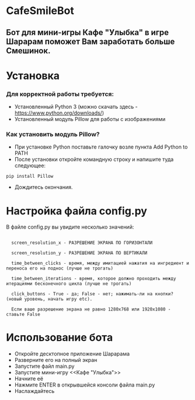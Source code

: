 # CafeSmileBot

<h2>Бот для мини-игры Кафе "Улыбка" в игре Шарарам поможет Вам заработать больше Смешинок.</h2>

<h1>Установка</h1>

<h3>Для корректной работы требуется:</h3>

- Установленный Python 3 (можно скачать здесь - https://www.python.org/downloads/)
- Установленный модуль Pillow для работы с изображениями

<h3>Как установить модуль Pillow?</h3>

- При установке Python поставьте галочку возле пункта Add Python to PATH
- После установки откройте командную строку и напишите туда следующее:

<code>pip install Pillow</code>

- Дождитесь окончания.

<h1>Настройка файла config.py</h1>
В файле config.py вы увидите несколько значений:

<pre><code>
  screen_resolution_x - РАЗРЕШЕНИЕ ЭКРАНА ПО ГОРИЗОНТАЛИ
  
  screen_resolution_y - РАЗРЕШЕНИЕ ЭКРАНА ПО ВЕРТИКАЛИ 
  
  time_between_clicks - время, между имитацией нажатия на ингредиент и переноса его на поднос (лучше не трогать)
  
  time_between_iterations - время, которое должно проходить между итерациями бесконечного цикла (лучше не трогать)
  
  click_buttons - True - да; False - нет; нажимать-ли на кнопки? (новый уровень, начать игру etc).
  
  Если ваше разрешение экрана не равно 1280x768 или 1920x1080 - ставьте False
</code></pre>


<h1>Использование бота</h1>

- Откройте десктопное приложение Шарарама
- Разверните его на полный экран
- Запустите файл main.py
- Запустите мини-игру <<Кафе "Улыбка">>
- Начните её
- Нажмите ENTER в открывшейся консоли файла main.py
- Наслаждайтесь
  
